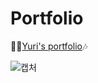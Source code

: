 # Portfolio
 🙋‍♀[Yuri's portfolio](https://yurileeeee.github.io/portfolio/)🎶
 
 ![캡처](https://user-images.githubusercontent.com/64250932/123362248-58bf7b80-d5ab-11eb-9c17-11d8ddaba8d8.PNG)
